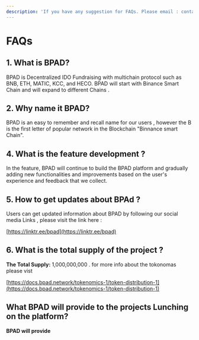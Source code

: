 ```yaml
---
description: 'If you have any suggestion for FAQs. Please email : contact@bpad.network'
---
```


# FAQs

## **1. What is BPAD?**

BPAD is Decentralized IDO Fundraising with multichain protocol such as BNB, ETH, MATIC, KCC, and HECO. BPAD will start with Binance Smart Chain and will expand to different Chains .   



## **2.** Why name it BPAD?

BPAD is an easy to remember and recall name for our users , however the B is the first letter of popular network in the Blockchain "Binnance smart Chain". 



## **4.** What is the feature development  ?

In the feature, BPAD will continue to build the BPAD platform and gradually adding new functionalities and improvements based on the user's experience and feedback that we collect.

## **5.** How to get updates about BPAd  ?

Users can get updated information about BPAD by following our social media Links , please visit the link here :  

[https://linktr.ee/bpad](https://linktr.ee/bpad) 



## **6. W**hat is the total supply of the project ?

**The Total Supply:** 1,000,000,000 . for more info about the tokonomas please vist 

[https://docs.bpad.network/tokenomics-1/token-distribution-1](https://docs.bpad.network/tokenomics-1/token-distribution-1)





## **What BPAD will provide to the projects Lunching on the platform?** 

**BPAD will provide** 





